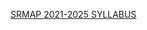 [SRMAP 2021-2025 SYLLABUS](https://srmap.edu.in/wp-content/uploads/2021/11/CSE-2021-2025_SyllsbusBook-03Sept-2021.pdf?x90894) 
